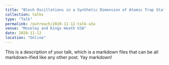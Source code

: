```yaml
---
title: "Bloch Oscillations in a Synthetic Dimension of Atomic Trap States"
collection: talks
type: "Talk"
permalink: /outreach/2020-11-12-talk-u3a
venue: "Moseley and Kings Heath U3A"
date: 2020-11-12
location: "Online"
---
```


This is a description of your talk, which is a markdown files that can be all markdown-ified like any other post. Yay markdown!
